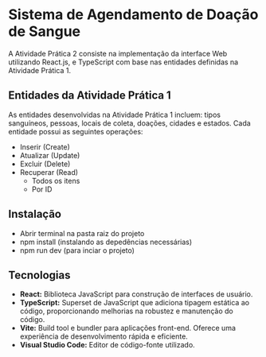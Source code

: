 # Sistema de Agendamento de Doação de Sangue

A Atividade Prática 2 consiste na implementação da interface Web utilizando React.js, e TypeScript com base nas entidades definidas na Atividade Prática 1.

## Entidades da Atividade Prática 1

As entidades desenvolvidas na Atividade Prática 1 incluem: tipos sanguíneos, pessoas, locais de coleta, doações, cidades e estados. Cada entidade possui as seguintes operações:

- Inserir (Create)
- Atualizar (Update)
- Excluir (Delete)
- Recuperar (Read)
  - Todos os itens
  - Por ID

## Instalação

- Abrir terminal na pasta raiz do projeto
- npm install (instalando as depedências necessárias)
- npm run dev (para inciar o projeto)

## Tecnologias 

- **React:** Biblioteca JavaScript para construção de interfaces de usuário.
- **TypeScript:** Superset de JavaScript que adiciona tipagem estática ao código, proporcionando melhorias na robustez e manutenção do código.
- **Vite:** Build tool e bundler para aplicações front-end. Oferece uma experiência de desenvolvimento rápida e eficiente.
- **Visual Studio Code:** Editor de código-fonte utilizado.

